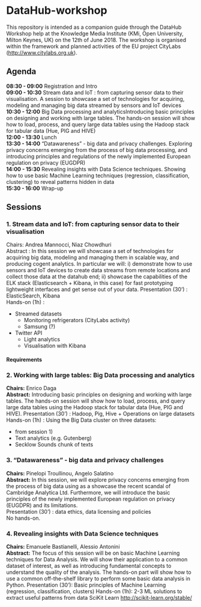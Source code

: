 # DataHub-workshop
This repository is intended as a companion guide through the DataHub Workshop help at the Knowledge Media Institute (KMi, Open University, Milton Keynes, UK) on the 12th of June 2018.
The workshop is organised within the framework and planned activities of the EU project CityLabs (http://www.citylabs.org.uk).

## Agenda
**08:30 - 09:00** Registration and Intro       
**09:00 - 10:30** Stream data and IoT : from capturing sensor data to their visualisation. A session to showcase a set of technologies for acquiring, modeling and managing big data streamed by sensors and IoT devices  
**10:30 - 12:00** Big Data processing and analyticsIntroducing basic principles on designing and working with large tables. The hands-on session will show how to load, process, and query large data tables using the Hadoop stack for tabular data (Hue, PIG and HIVE)  
**12:00 - 13:30** Lunch  
**13:30 - 14:00** “Datawareness” - big data and privacy challenges. Exploring privacy concerns emerging from the process of big data processing, and introducing principles and regulations of the newly implemented European regulation on privacy (EUGDPR)  
**14:00 - 15:30** Revealing insights with Data Science techniques. Showing how to use basic Machine Learning techniques (regression, classification, clustering) to reveal patterns hidden in data  
**15:30 - 16:00** Wrap-up  


## Sessions
### 1. Stream data and IoT: from capturing sensor data to their visualisation
Chairs: Andrea Mannocci, Niaz Chowdhuri  
Abstract : In this session we will showcase a set of technologies for acquiring big data, modeling and managing them in scalable way, and producing cogent analytics. In particular we will: i) demonstrate how to use sensors and IoT devices to create data streams from remote locations and collect those data at the datahub end; ii) showcase the capabilities of the ELK stack (Elasticsearch + Kibana, in this case) for fast prototyping lightweight interfaces and get sense out of your data.
Presentation (30’) : ElasticSearch, Kibana  
Hands-on (1h) : 
- Streamed datasets
    - Monitoring refrigerators (CityLabs activity)
    - Samsung (?)
- Twitter API
    - Light analytics 
    - Visualisation with Kibana 


#### Requirements


### 2. Working with large tables: Big Data processing and analytics
**Chairs:** Enrico Daga  
**Abstract:** Introducing basic principles on designing and working with large tables. The hands-on session will show how to load, process, and query large data tables using the Hadoop stack for tabular data (Hue, PIG and HIVE).
Presentation (30’) : Hadoop, Pig, Hive + Operations on large datasets  
Hands-on (1h) : Using the Big Data cluster on three datasets:
- from session 1)
- Text analytics (e.g. Gutenberg)
- Secklow Sounds chunk of texts 


### 3. “Datawareness” - big data and privacy challenges
**Chairs:** Pinelopi Troullinou, Angelo Salatino  
**Abstract:** In this session, we will explore privacy concerns emerging from the process of big data using as a showcase the recent scandal of Cambridge Analytica Ltd. Furthermore, we will introduce the basic principles of the newly implemented European regulation on privacy (EUGDPR) and its limitations.  
Presentation (30’) : data ethics, data licensing and policies  
No hands-on.

### 4. Revealing insights with Data Science techniques
**Chairs:** Emanuele Bastianelli, Alessio Antonini  
**Abstract:** The focus of this session will be on basic Machine Learning techniques for Data Analysis. We will show their application to a common dataset of interest, as well as introducing fundamental concepts to understand the quality of the analysis. The hands-on part will show how to use a common off-the-shelf library to perform some basic data analysis in Python.
Presentation (30’): Basic principles of Machine Learning  (regression, classification, clusters)
Hands-on (1h):
2-3 ML solutions to extract useful patterns from data
	SciKit Learn http://scikit-learn.org/stable/



